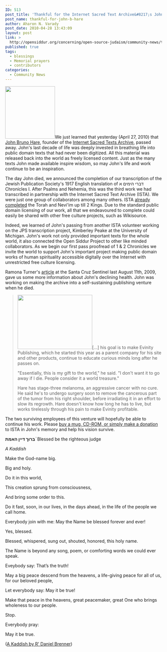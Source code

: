 ```yaml
---
ID: 513
post_title: 'Thankful for the Internet Sacred Text Archive&#8217;s John Bruno Hare (1955-2010)'
post_name: thankful-for-john-b-hare
author: Aharon N. Varady
post_date: 2010-04-28 13:43:09
layout: post
link: >
  http://opensiddur.org/concerning/open-source-judaism/community-news/thankful-for-john-b-hare/
published: true
tags:
  - blessings
  - Memorial prayers
  - contributors
categories:
  - Community News
---
```

<a href="http://opensiddur.net/wp-content/uploads/2010/04/brujo.jpg"><img class="alignright size-full wp-image-505" title="John Bruno Hare" src="http://opensiddur.net/wp-content/uploads/2010/04/brujo.jpg" alt="" width="160" height="168" /></a>We just learned that yesterday (April 27, 2010) that <a href="http://www.webweasel.com/brujo/index.htm" target="_blank">John Bruno Hare</a>, founder of the <a href="http://www.sacred-texts.com/index.htm" target="_blank">Internet Sacred Texts Archive</a>, passed away. John's last decade of life was deeply invested in breathing life into public domain texts that had never been digitized. All this material was released back into the world as freely licensed content. Just as the many texts John made available inspire wisdom, so may John's life and work continue to be an inspiration.

The day John died, we announced the completion of our transcription of the Jewish Publication Society's 1917 English translation of  דברי הימים א Chronicles I. After Psalms and Nehemia, this was the third work we had transcribed in partnership with the Internet Sacred Text Archive (ISTA). We were just one group of collaborators among many others. ISTA <a href="http://www.sacred-texts.com/bib/jps/" target="_blank">already completed</a> the Torah and Nevi'im up till 2 Kings. Due to the standard public domain licensing of our work, all that we endeavoured to complete could easily be shared with other free culture projects, such as Wikisource.

Indeed, we learned of John's passing from another ISTA volunteer working on the JPS transcription project, Kimberley Peake at the University of Michigan. John's work not only provided important texts for the whole world, it  also connected the Open Siddur Project to other like minded  collaborators. As we begin our first pass proofread of 1 &amp; 2 Chronicles we invite the world to support John's important project making public domain works of human spirituality accessible digitally over the Internet with unrestricted free culture licensing.

Ramona Turner's <a href="http://web.archive.org/web/20140107165437/http://www.santacruzsentinel.com/localnews/ci_13035056" target="_blank">article</a> at the Santa Cruz Sentinel last August 11th, 2009, gave us some more information about John's declining health. John was working on making the archive into a self-sustaining publishing venture when he died.
<blockquote><a href="http://opensiddur.net/wp-content/uploads/2010/04/Evinity-Publishing.jpg"><img class="alignright size-full wp-image-510" title="Evinity Publishing" src="http://opensiddur.net/wp-content/uploads/2010/04/Evinity-Publishing.jpg" alt="" width="240" height="174" /></a>[...] his goal is to make Evinity  Publishing, which he started this year as a parent company for his site  and other products, continue to educate curious minds long after he passes on.

"Essentially, this is my gift to the world," he said. "I don't want  it to go away if I die. People consider it a world treasure."

Hare  has stage-three melanoma, an aggressive cancer with no cure. He said  he's to undergo surgery soon to remove the cancerous part of the tumor  from his right shoulder, before irradiating it in an effort to slow its  regrowth. Hare doesn't know how long he has to live, but works  tirelessly through his pain to make Evinity profitable.</blockquote>
The two surviving employees of this venture will hopefully be able to continue his work. Please <a href="http://www.sacred-texts.com/cdshop/index.htm" target="_blank">buy a mug, CD-ROM, or simply make a donation</a> to ISTA in John's memory and help his vision survive.

<strong>ברוּך דיין האמת </strong>֨ Blessed be the righteous judge

<em>A Kaddish</em>

Make the God-name big.

Big and holy.

Do it in this world,

This creation sprung from consciousness,

And bring some order to this.

Do it fast, soon, in our lives, in the days ahead, in the life of the
people we call home.

Everybody join with me: May the Name be blessed forever and ever!

Yes, blessed.

Blessed, whispered, sung out, shouted, honored, this holy name.

The Name is beyond any song, poem, or comforting words we could ever   speak.

Eveybody say: That’s the truth!

May a big peace descend from the heavens, a life-giving peace for all
of us, for our beloved people,

Let everybody say: May it be true!

Make that peace in the heavens, great peacemaker, great One who  brings
wholeness to our people.

Stop.

Everybody pray:

May it be true.

(<a href="http://opensiddur.net/2009/12/kaddish-by-rabbi-daniel-brenner/" target="_self">A Kaddish by R' Daniel Brenner</a>)